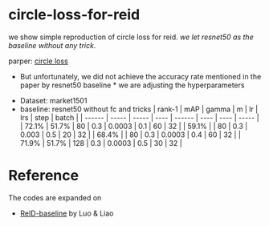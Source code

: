 # circle-loss-for-reid
we show simple reproduction of circle loss for reid. 
*we let resnet50 as the baseline without any trick.*

parper: [circle loss](https://arxiv.org/pdf/2002.10857.pdf) 
* But unfortunately, we did not achieve the accuracy rate mentioned in the paper by resnet50 baseline *
we are adjusting the hyperparameters 

- Dataset: market1501
- baseline: resnet50 without fc and tricks
| rank-1 | mAP   | gamma | m    | lr     | lrs  | step | batch |
| ------ | ----- | ----- | ---- | ------ | ---- | ---- | ----- |
| 72.1%  | 51.7% | 80    | 0.3  | 0.0003 | 0.1  | 60   | 32    |
| 59.1%  |       | 80    | 0.3  | 0.003  | 0.5  | 20   | 32    |
| 68.4%  |       | 80    | 0.3  | 0.0003 | 0.4  | 60   | 32    |
| 71.9%  | 51.7% | 128   | 0.3  | 0.0003 | 0.5  | 30   | 32    |


# Reference
The codes are expanded on 
- [ReID-baseline](https://github.com/michuanhaohao/deep-person-reid) by Luo & Liao 
